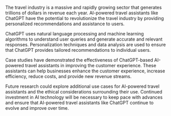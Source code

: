 

The travel industry is a massive and rapidly growing sector that generates trillions of dollars in revenue each year. AI-powered travel assistants like ChatGPT have the potential to revolutionize the travel industry by providing personalized recommendations and assistance to users.

ChatGPT uses natural language processing and machine learning algorithms to understand user queries and generate accurate and relevant responses. Personalization techniques and data analysis are used to ensure that ChatGPT provides tailored recommendations to individual users.

Case studies have demonstrated the effectiveness of ChatGPT-based AI-powered travel assistants in improving the customer experience. These assistants can help businesses enhance the customer experience, increase efficiency, reduce costs, and provide new revenue streams.

Future research could explore additional use cases for AI-powered travel assistants and the ethical considerations surrounding their use. Continued investment in AI technology will be necessary to keep pace with advances and ensure that AI-powered travel assistants like ChatGPT continue to evolve and improve over time.
